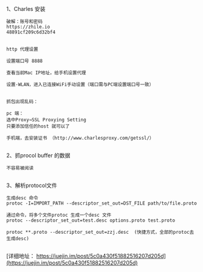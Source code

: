 
1、Charles 安装
```
破解：账号和密码
https://zhile.io
48891cf209c6d32bf4


http 代理设置

设置端口号 8888

查看当前Mac IP地址，给手机设置代理

设置-WLAN，进入已连接WiFi手动设置（端口需与PC端设置端口号一致）


抓包出现乱码：

pc 端：
选中Proxy→SSL Proxying Setting
只要添加信任的host 就可以了

手机端，去安装证书 （http://www.charlesproxy.com/getssl/）


```
2、抓procol buffer 的数据
```
不容易被阅读


```
3、解析protocol文件
```
生成desc 命令
protoc -I=IMPORT_PATH --descriptor_set_out=DST_FILE path/to/file.proto

通过命令，将多个文件protoc 生成一个desc 文件
protoc --descriptor_set_out=test.desc options.proto test.proto

protoc **.proto --descriptor_set_out=zzj.desc  (快捷方式，全部的protoc去生成desc)


```

[详细地址： https://juejin.im/post/5c0a430f51882516207d205d](https://juejin.im/post/5c0a430f51882516207d205d)